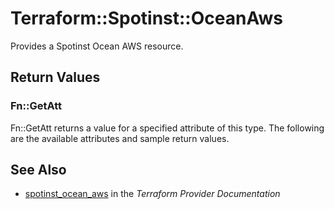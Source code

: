 # Terraform::Spotinst::OceanAws

Provides a Spotinst Ocean AWS resource.

## Return Values

### Fn::GetAtt

Fn::GetAtt returns a value for a specified attribute of this type. The following are the available attributes and sample return values.

## See Also

* [spotinst_ocean_aws](https://www.terraform.io/docs/providers/spotinst/r/ocean_aws.html) in the _Terraform Provider Documentation_